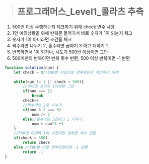 ><h1>프로그래머스_Level1_콜라츠 추측</h1>
1. 500번 이상 수행하는지 체크하기 위해 check 변수 사용
2. 1인 예외상황을 위해 반복문 들어가서 바로 숫자가 1이 되는지 체크
3. 숫자가 1이 아니라면 조건들 체크
4. 짝수라면 나누기 2, 홀수라면 곱하기 3 하고 더하기 1
5. 반복하면서 1이 되거나, 시도가 500번 이상이면 그만
6. 500미만의 반복이면 반복 횟수 반환, 500 이상 반복이면 -1 반환

```javascript
function solution(num) {
    let check = 0//500번 이상으로 반복되는지 체크하기 위해
    
    while(num != 1 || check < 500){
        //주어진 숫자가 1이되면 그만
        if(num === 1)
            break
        check++
        //짝수라면 2로 나누기
        if(num % 2 === 0)
            num /= 2
        else//홀수라면 3곱하고 1 더하기
            num = num*3 +1
    }
    //500번 이하에 1이 나왔다면 반복한 회수 반환
    if(check < 500)
        return check
    else //500번 이상 반복되었다면 -1 반환
        return -1
}
```
